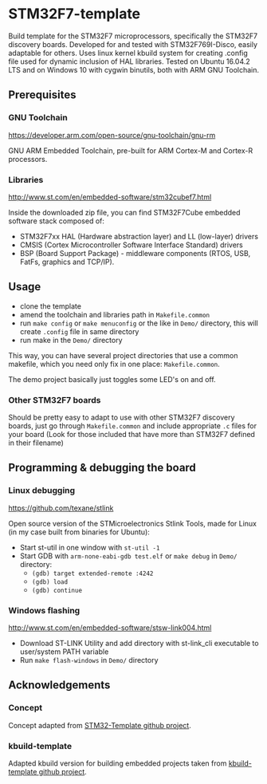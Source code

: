 # STM32F7-template

Build template for the STM32F7 microprocessors, specifically the STM32F7 discovery boards. Developed for and tested with STM32F769I-Disco, easily adaptable for others. Uses linux kernel kbuild system for creating .config file used for dynamic inclusion of HAL libraries. Tested on Ubuntu 16.04.2 LTS and on Windows 10 with cygwin binutils, both with ARM GNU Toolchain.

## Prerequisites

### GNU Toolchain

https://developer.arm.com/open-source/gnu-toolchain/gnu-rm

GNU ARM Embedded Toolchain, pre-built for ARM Cortex-M and Cortex-R processors.

### Libraries

http://www.st.com/en/embedded-software/stm32cubef7.html

Inside the downloaded zip file, you can find STM32F7Cube embedded software stack composed of:

  - STM32F7xx HAL (Hardware abstraction layer) and LL (low-layer) drivers
  - CMSIS (Cortex Microcontroller Software Interface Standard) drivers
  - BSP (Board Support Package) - middleware components (RTOS, USB, FatFs, graphics and TCP/IP).

## Usage

  - clone the template
  - amend the toolchain and libraries path in `Makefile.common`
  - run `make config` or `make menuconfig` or the like in `Demo/` directory, this will create `.config` file in same directory
  - run make in the `Demo/` directory
  
This way, you can have several project directories that use a common makefile, which you need only fix in one place: `Makefile.common`.

The demo project basically just toggles some LED's on and off.

### Other STM32F7 boards

Should be pretty easy to adapt to use with other STM32F7 discovery boards, just go through `Makefile.common` and include appropriate `.c` files for your board (Look for those included that have more than STM32F7 defined in their filename)

## Programming & debugging the board

### Linux debugging
https://github.com/texane/stlink

Open source version of the STMicroelectronics Stlink Tools, made for Linux (in my case built from binaries for Ubuntu):

  - Start st-util in one window with `st-util -1`
  - Start GDB with `arm-none-eabi-gdb test.elf` or `make debug` in `Demo/` directory:
      - `(gdb) target extended-remote :4242`
      - `(gdb) load`
      - `(gdb) continue`
      
### Windows flashing
http://www.st.com/en/embedded-software/stsw-link004.html

  - Download ST-LINK Utility and add directory with st-link_cli executable to user/system PATH variable
  - Run `make flash-windows` in `Demo/` directory

## Acknowledgements

### Concept

Concept adapted from [STM32-Template github project](https://github.com/geoffreymbrown/STM32-Template).

### kbuild-template

Adapted kbuild version for building embedded projects taken from [kbuild-template github project](https://github.com/embedded-it/kbuild-template.git
).
